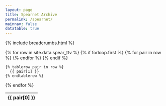 ```yaml
---
layout: page
title: Spearnet Archive
permalink: /spearnet/
mainnav: false
datatable: true
---
```

{% include breadcrumbs.html %}

<div class="datatable-begin"></div>
<table class="display">
  {% for row in site.data.spear_ttv %}
    {% if forloop.first %}
    <thead>
    <tr>
      {% for pair in row %}
        <th>{{ pair[0] }}</th>
      {% endfor %}
    </tr>
    </thead>
    {% endif %}

    {% tablerow pair in row %}
      {{ pair[1] }}
    {% endtablerow %}
  {% endfor %}
</table>
<div class="datatable-end"></div>

